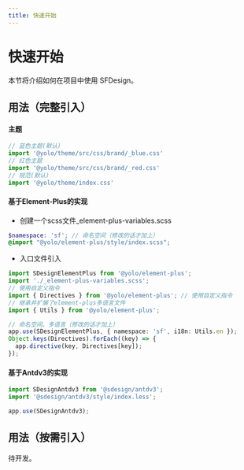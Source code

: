 ```yaml
---
title: 快速开始
---
```


# 快速开始

本节将介绍如何在项目中使用 SFDesign。

## 用法（完整引入）

#### 主题
```typescript
// 蓝色主题(默认)
import '@yolo/theme/src/css/brand/_blue.css'
// 红色主题
import '@yolo/theme/src/css/brand/_red.css'
// 规范(默认)
import '@yolo/theme/index.css'
```

#### 基于Element-Plus的实现
* 创建一个scss文件_element-plus-variables.scss
```scss
$namespace: 'sf'; // 命名空间（修改的话才加上）
@import "@yolo/element-plus/style/index.scss";
```
* 入口文件引入
```typescript
import SDesignElementPlus from '@yolo/element-plus';
import './_element-plus-variables.scss';
// 使用自定义指令
import { Directives } from '@yolo/element-plus'; // 使用自定义指令
// 继承并扩展了element-plus多语言文件
import { Utils } from '@yolo/element-plus';

// 命名空间、多语言（修改的话才加上）
app.use(SDesignElementPlus, { namespace: 'sf', i18n: Utils.en });
Object.keys(Directives).forEach((key) => {
  app.directive(key, Directives[key]);
});
```

#### 基于Antdv3的实现
```typescript
import SDesignAntdv3 from '@sdesign/antdv3';
import '@sdesign/antdv3/style/index.less';

app.use(SDesignAntdv3);
```

## 用法（按需引入）
待开发。